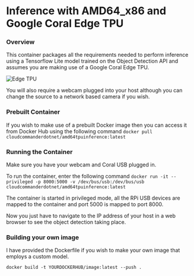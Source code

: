# Inference with AMD64_x86 and Google Coral Edge TPU

### Overview
This container packages all the requirements needed to perform inference using a Tensorflow Lite model trained on the Object Detection API and assumes you are making use of a Google Coral Edge TPU. 

![Edge TPU](https://lh3.googleusercontent.com/vvBAqSnXyg3h9yS0JLyVehhV-e__3NFbZ6q7Ft-rEZp-9wDTVZ49yjuYJwfa4jQZ-RVnChHMr-DDC0T_fTxVyQg3iBMD-icMQooD6A=w630-rw)

You will also require a webcam plugged into your host although you can change the source to a network based camera if you wish.

### Prebuilt Container
If you wish to make use of a prebuilt Docker image then you can access it from Docker Hub using the following command
`docker pull cloudcommanderdotnet/amd64tpuinference:latest`

### Running the Container
Make sure you have your webcam and Coral USB plugged in.

To run the container, enter the following command
`docker run -it --privileged -p 8000:5000 -v /dev/bus/usb:/dev/bus/usb cloudcommanderdotnet/amd64tpuinference:latest`

The container is started in privileged mode, all the RPi USB devices are mapped to the container and port 5000 is mapped to port 8000.

Now you just have to navigate to the IP address of your host in a web browser to see the object detection taking place.

### Building your own image
I have provided the Dockerfile if you wish to make your own image that employs a custom model.

`docker build -t YOURDOCKERHUB/image:latest --push .`
